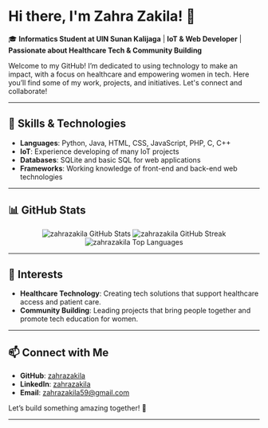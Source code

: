 # Hi there, I'm Zahra Zakila! 👋

🎓 **Informatics Student at UIN Sunan Kalijaga** | **IoT & Web Developer** | **Passionate about Healthcare Tech & Community Building**

Welcome to my GitHub! I’m dedicated to using technology to make an impact, with a focus on healthcare and empowering women in tech. Here you’ll find some of my work, projects, and initiatives. Let's connect and collaborate!

---

## 🔧 Skills & Technologies
- **Languages**: Python, Java, HTML, CSS, JavaScript, PHP, C, C++
- **IoT**: Experience developing of many IoT projects 
- **Databases**: SQLite and basic SQL for web applications
- **Frameworks**: Working knowledge of front-end and back-end web technologies

---

## 📊 GitHub Stats
<p align="center"> 
  <img src="https://github-readme-stats.vercel.app/api?username=zahrazakila&show_icons=true&theme=radical" alt="zahrazakila GitHub Stats" />
  <img src="https://github-readme-streak-stats.herokuapp.com/?user=zahrazakila&theme=radical" alt="zahrazakila GitHub Streak" />
  <img src="https://github-readme-stats.vercel.app/api/top-langs/?username=zahrazakila&layout=compact&theme=radical" alt="zahrazakila Top Languages" />
</p>

---

## 🚀 Interests
- **Healthcare Technology**: Creating tech solutions that support healthcare access and patient care.
- **Community Building**: Leading projects that bring people together and promote tech education for women.

---

## 📫 Connect with Me
- **GitHub**: [zahrazakila](https://github.com/zahrazakila)
- **LinkedIn**: [zahrazakila](https://www.linkedin.com/in/zahrazakila/)
- **Email**: [zahrazakila59@gmail.com](zahrazakila59@gmail.com)

Let’s build something amazing together! 🚀

---
